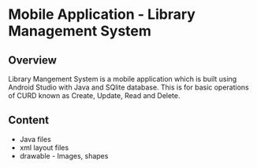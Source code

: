 # Mobile Application - Library Management System

##  Overview

Library Mangement System is a mobile application which is built using Android Studio with Java and SQlite database. This is for basic operations of CURD known as Create, Update, Read and Delete.

## Content

- Java files
- xml layout files
- drawable - Images, shapes
